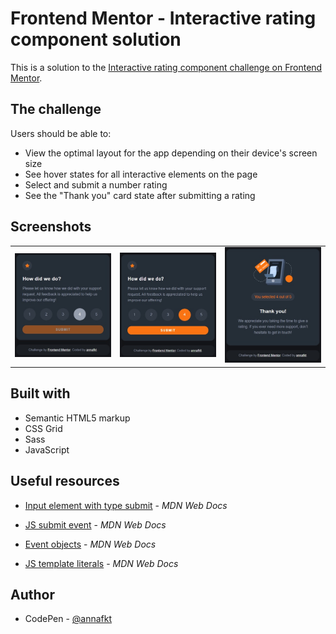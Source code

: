 # Frontend Mentor - Interactive rating component solution

This is a solution to the [Interactive rating component challenge on Frontend Mentor](https://www.frontendmentor.io/challenges/interactive-rating-component-koxpeBUmI).

## The challenge

Users should be able to:

- View the optimal layout for the app depending on their device's screen size
- See hover states for all interactive elements on the page
- Select and submit a number rating
- See the "Thank you" card state after submitting a rating

## Screenshots

<table>
  <tr>
    <td><img src="screenshots/screenshot-disabled.jpg" alt="Screenshot of the app with the disabled button"></td>
    <td><img src="screenshots/screenshot-enabled.jpg" alt="Screenshot of the app with the enabled button"></td>
    <td><img src="screenshots/screenshot-response.jpg" alt="Screenshot of the Thank you card"></td>
  </tr>
</table>

## Built with

- Semantic HTML5 markup
- CSS Grid
- Sass
- JavaScript

## Useful resources

- [Input element with type submit](https://developer.mozilla.org/en-US/docs/Web/HTML/Element/input/submit) - *MDN Web Docs*

- [JS submit event](https://developer.mozilla.org/en-US/docs/Web/API/HTMLFormElement/submit_event) - *MDN Web Docs*

- [Event objects](https://developer.mozilla.org/en-US/docs/Learn/JavaScript/Building_blocks/Events#event_objects) - *MDN Web Docs*

- [JS template literals](https://developer.mozilla.org/en-US/docs/Web/JavaScript/Reference/Template_literals) - *MDN Web Docs*

## Author

- CodePen - [@annafkt](https://codepen.io/annafkt)